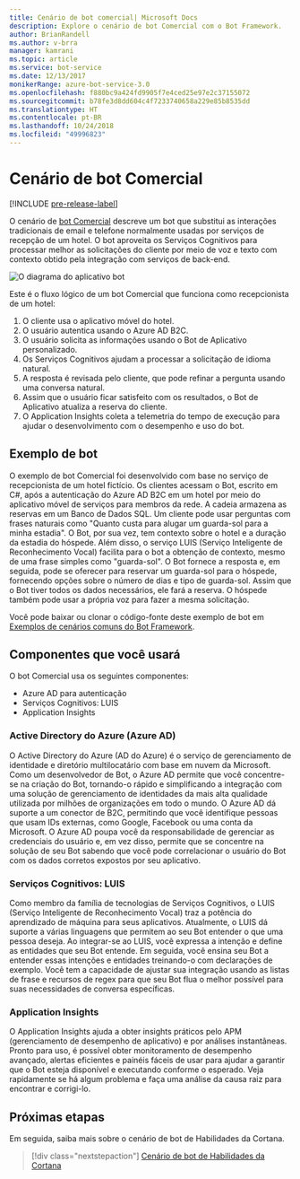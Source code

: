 ```yaml
---
title: Cenário de bot comercial| Microsoft Docs
description: Explore o cenário de bot Comercial com o Bot Framework.
author: BrianRandell
ms.author: v-brra
manager: kamrani
ms.topic: article
ms.service: bot-service
ms.date: 12/13/2017
monikerRange: azure-bot-service-3.0
ms.openlocfilehash: f880bc9a424fd9905f7e4ced25e97e2c37155072
ms.sourcegitcommit: b78fe3d8dd604c4f7233740658a229e85b8535dd
ms.translationtype: HT
ms.contentlocale: pt-BR
ms.lasthandoff: 10/24/2018
ms.locfileid: "49996823"
---
```

# <a name="commerce-bot-scenario"></a>Cenário de bot Comercial

[!INCLUDE [pre-release-label](includes/pre-release-label-v3.md)]

O cenário de [bot Comercial](bot-service-scenario-commerce.md) descreve um bot que substitui as interações tradicionais de email e telefone normalmente usadas por serviços de recepção de um hotel. O bot aproveita os Serviços Cognitivos para processar melhor as solicitações do cliente por meio de voz e texto com contexto obtido pela integração com serviços de back-end.

![O diagrama do aplicativo bot](~/media/scenarios/bot-service-scenario-commerce-bot.png)

Este é o fluxo lógico de um bot Comercial que funciona como recepcionista de um hotel:

1. O cliente usa o aplicativo móvel do hotel.
2. O usuário autentica usando o Azure AD B2C.
3. O usuário solicita as informações usando o Bot de Aplicativo personalizado. 
4. Os Serviços Cognitivos ajudam a processar a solicitação de idioma natural.
5. A resposta é revisada pelo cliente, que pode refinar a pergunta usando uma conversa natural.
6. Assim que o usuário ficar satisfeito com os resultados, o Bot de Aplicativo atualiza a reserva do cliente.
7. O Application Insights coleta a telemetria do tempo de execução para ajudar o desenvolvimento com o desempenho e uso do bot.

## <a name="sample-bot"></a>Exemplo de bot
O exemplo de bot Comercial foi desenvolvido com base no serviço de recepcionista de um hotel fictício. Os clientes acessam o Bot, escrito em C#, após a autenticação do Azure AD B2C em um hotel por meio do aplicativo móvel de serviços para membros da rede. A cadeia armazena as reservas em um Banco de Dados SQL. Um cliente pode usar perguntas com frases naturais como "Quanto custa para alugar um guarda-sol para a minha estadia". O Bot, por sua vez, tem contexto sobre o hotel e a duração da estadia do hóspede. Além disso, o serviço LUIS (Serviço Inteligente de Reconhecimento Vocal) facilita para o bot a obtenção de contexto, mesmo de uma frase simples como "guarda-sol". O Bot fornece a resposta e, em seguida, pode se oferecer para reservar um guarda-sol para o hóspede, fornecendo opções sobre o número de dias e tipo de guarda-sol. Assim que o Bot tiver todos os dados necessários, ele fará a reserva. O hóspede também pode usar a própria voz para fazer a mesma solicitação.

Você pode baixar ou clonar o código-fonte deste exemplo de bot em [Exemplos de cenários comuns do Bot Framework](https://aka.ms/bot/scenarios).

## <a name="components-youll-use"></a>Componentes que você usará
O bot Comercial usa os seguintes componentes:
-   Azure AD para autenticação
-   Serviços Cognitivos: LUIS
-   Application Insights

### <a name="azure-active-directory-azure-ad"></a>Active Directory do Azure (Azure AD)
O Active Directory do Azure (AD do Azure) é o serviço de gerenciamento de identidade e diretório multilocatário com base em nuvem da Microsoft. Como um desenvolvedor de Bot, o Azure AD permite que você concentre-se na criação do Bot, tornando-o rápido e simplificando a integração com uma solução de gerenciamento de identidades da mais alta qualidade utilizada por milhões de organizações em todo o mundo. O Azure AD dá suporte a um conector de B2C, permitindo que você identifique pessoas que usam IDs externas, como Google, Facebook ou uma conta da Microsoft. O Azure AD poupa você da responsabilidade de gerenciar as credenciais do usuário e, em vez disso, permite que se concentre na solução de seu Bot sabendo que você pode correlacionar o usuário do Bot com os dados corretos expostos por seu aplicativo.

### <a name="cognitive-services-luis"></a>Serviços Cognitivos: LUIS
Como membro da família de tecnologias de Serviços Cognitivos, o LUIS (Serviço Inteligente de Reconhecimento Vocal) traz a potência do aprendizado de máquina para seus aplicativos. Atualmente, o LUIS dá suporte a várias linguagens que permitem ao seu Bot entender o que uma pessoa deseja. Ao integrar-se ao LUIS, você expressa a intenção e define as entidades que seu Bot entende. Em seguida, você ensina seu Bot a entender essas intenções e entidades treinando-o com declarações de exemplo. Você tem a capacidade de ajustar sua integração usando as listas de frase e recursos de regex para que seu Bot flua o melhor possível para suas necessidades de conversa específicas.

### <a name="application-insights"></a>Application Insights
O Application Insights ajuda a obter insights práticos pelo APM (gerenciamento de desempenho de aplicativo) e por análises instantâneas. Pronto para uso, é possível obter monitoramento de desempenho avançado, alertas eficientes e painéis fáceis de usar para ajudar a garantir que o Bot esteja disponível e executando conforme o esperado. Veja rapidamente se há algum problema e faça uma análise da causa raiz para encontrar e corrigi-lo.

## <a name="next-steps"></a>Próximas etapas
Em seguida, saiba mais sobre o cenário de bot de Habilidades da Cortana.

> [!div class="nextstepaction"]
> [Cenário de bot de Habilidades da Cortana](bot-service-scenario-cortana-skill.md)
